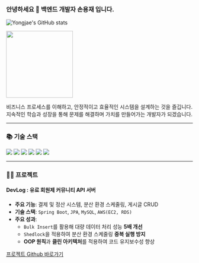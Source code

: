 ### 안녕하세요 👋 백엔드 개발자 손용재 입니다.
![Yongjae's GitHub stats](https://github-readme-stats.vercel.app/api?username=HaelongIT&show_icons=true&theme=onedark)

<a href="https://github.com/HaelongIT"><img align="center" style="height:180px" src="https://github-readme-stats.vercel.app/api/top-langs/?username=HaelongIT&layout=compact&theme=nord&hide_border=true" /></a> 

비즈니스 프로세스를 이해하고, 안정적이고 효율적인 시스템을 설계하는 것을 즐깁니다.
지속적인 학습과 성장을 통해 문제를 해결하며 가치를 만들어가는 개발자가 되겠습니다.

---

### 📚 기술 스택

<p>
  <img src="https://img.shields.io/badge/Java-007396?style=for-the-badge&logo=Java&logoColor=white">
  <img src="https://img.shields.io/badge/SpringBoot-6DB33F?style=for-the-badge&logo=Spring-Boot&logoColor=white">
  <img src="https://img.shields.io/badge/MySQL-4479A1?style=for-the-badge&logo=MySQL&logoColor=white">
  <img src="https://img.shields.io/badge/AWS-232F3E?style=for-the-badge&logo=Amazon-AWS&logoColor=white">
  <img src="https://img.shields.io/badge/Docker-2496ED?style=for-the-badge&logo=Docker&logoColor=white">
  <img src="https://img.shields.io/badge/Linux-FCC624?style=for-the-badge&logo=Linux&logoColor=black">
</p>

---

### 👨‍💻 프로젝트

#### DevLog : 유료 회원제 커뮤니티 API 서버

- **주요 기능**: 결제 및 정산 시스템, 분산 환경 스케줄링, 게시글 CRUD
- **기술 스택**: `Spring Boot`, `JPA`, `MySQL`, `AWS(EC2, RDS)`
- **주요 성과**:
  - `Bulk Insert`를 활용해 대량 데이터 처리 성능 **5배 개선**
  - `Shedlock`을 적용하여 분산 환경 스케줄링 **중복 실행 방지**
  - **OOP 원칙**과 **클린 아키텍처**를 적용하여 코드 유지보수성 향상

[프로젝트 Github 바로가기](https://github.com/HaelongIT/DevLog)
